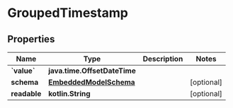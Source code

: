 
# GroupedTimestamp

## Properties
Name | Type | Description | Notes
------------ | ------------- | ------------- | -------------
**&#x60;value&#x60;** | **java.time.OffsetDateTime** |  | 
**schema** | [**EmbeddedModelSchema**](EmbeddedModelSchema) |  |  [optional]
**readable** | **kotlin.String** |  |  [optional]



